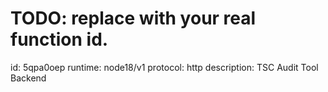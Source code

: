 # TODO: replace <your-function-id> with your real function id.
id: 5qpa0oep
runtime: node18/v1
protocol: http
description: TSC Audit Tool Backend
